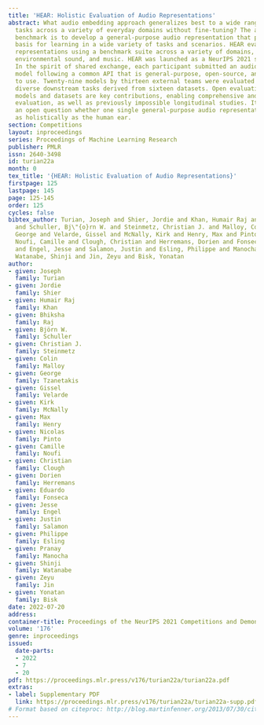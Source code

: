 ```yaml
---
title: 'HEAR: Holistic Evaluation of Audio Representations'
abstract: What audio embedding approach generalizes best to a wide range of downstream
  tasks across a variety of everyday domains without fine-tuning? The aim of the HEAR
  benchmark is to develop a general-purpose audio representation that provides a strong
  basis for learning in a wide variety of tasks and scenarios. HEAR evaluates audio
  representations using a benchmark suite across a variety of domains, including speech,
  environmental sound, and music. HEAR was launched as a NeurIPS 2021 shared challenge.
  In the spirit of shared exchange, each participant submitted an audio embedding
  model following a common API that is general-purpose, open-source, and freely available
  to use. Twenty-nine models by thirteen external teams were evaluated on nineteen
  diverse downstream tasks derived from sixteen datasets. Open evaluation code, submitted
  models and datasets are key contributions, enabling comprehensive and reproducible
  evaluation, as well as previously impossible longitudinal studies. It still remains
  an open question whether one single general-purpose audio representation can perform
  as holistically as the human ear.
section: Competitions
layout: inproceedings
series: Proceedings of Machine Learning Research
publisher: PMLR
issn: 2640-3498
id: turian22a
month: 0
tex_title: '{HEAR: Holistic Evaluation of Audio Representations}'
firstpage: 125
lastpage: 145
page: 125-145
order: 125
cycles: false
bibtex_author: Turian, Joseph and Shier, Jordie and Khan, Humair Raj and Raj, Bhiksha
  and Schuller, Bj\"{o}rn W. and Steinmetz, Christian J. and Malloy, Colin and Tzanetakis,
  George and Velarde, Gissel and McNally, Kirk and Henry, Max and Pinto, Nicolas and
  Noufi, Camille and Clough, Christian and Herremans, Dorien and Fonseca, Eduardo
  and Engel, Jesse and Salamon, Justin and Esling, Philippe and Manocha, Pranay and
  Watanabe, Shinji and Jin, Zeyu and Bisk, Yonatan
author:
- given: Joseph
  family: Turian
- given: Jordie
  family: Shier
- given: Humair Raj
  family: Khan
- given: Bhiksha
  family: Raj
- given: Björn W.
  family: Schuller
- given: Christian J.
  family: Steinmetz
- given: Colin
  family: Malloy
- given: George
  family: Tzanetakis
- given: Gissel
  family: Velarde
- given: Kirk
  family: McNally
- given: Max
  family: Henry
- given: Nicolas
  family: Pinto
- given: Camille
  family: Noufi
- given: Christian
  family: Clough
- given: Dorien
  family: Herremans
- given: Eduardo
  family: Fonseca
- given: Jesse
  family: Engel
- given: Justin
  family: Salamon
- given: Philippe
  family: Esling
- given: Pranay
  family: Manocha
- given: Shinji
  family: Watanabe
- given: Zeyu
  family: Jin
- given: Yonatan
  family: Bisk
date: 2022-07-20
address:
container-title: Proceedings of the NeurIPS 2021 Competitions and Demonstrations Track
volume: '176'
genre: inproceedings
issued:
  date-parts:
  - 2022
  - 7
  - 20
pdf: https://proceedings.mlr.press/v176/turian22a/turian22a.pdf
extras:
- label: Supplementary PDF
  link: https://proceedings.mlr.press/v176/turian22a/turian22a-supp.pdf
# Format based on citeproc: http://blog.martinfenner.org/2013/07/30/citeproc-yaml-for-bibliographies/
---
```

